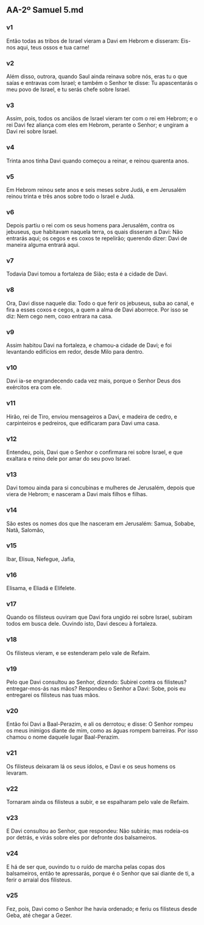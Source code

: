 ## AA-2º Samuel 5.md
### v1
 Então todas as tribos de Israel vieram a Davi em Hebrom e disseram: Eis-nos aqui, teus ossos e tua carne!
### v2
 Além disso, outrora, quando Saul ainda reinava sobre nós, eras tu o que saías e entravas com Israel; e também o Senhor te disse: Tu apascentarás o meu povo de Israel, e tu serás chefe sobre Israel.
### v3
 Assim, pois, todos os anciãos de Israel vieram ter com o rei em Hebrom; e o rei Davi fez aliança com eles em Hebrom, perante o Senhor; e ungiram a Davi rei sobre Israel.
### v4
 Trinta anos tinha Davi quando começou a reinar, e reinou quarenta anos.
### v5
 Em Hebrom reinou sete anos e seis meses sobre Judá, e em Jerusalém reinou trinta e três anos sobre todo o Israel e Judá.
### v6
 Depois partiu o rei com os seus homens para Jerusalém, contra os jebuseus, que habitavam naquela terra, os quais disseram a Davi: Não entrarás aqui; os cegos e es coxos te repelirão; querendo dizer: Davi de maneira alguma entrará aqui.
### v7
 Todavia Davi tomou a fortaleza de Sião; esta é a cidade de Davi.
### v8
 Ora, Davi disse naquele dia: Todo o que ferir os jebuseus, suba ao canal, e fira a esses coxos e cegos, a quem a alma de Davi aborrece. Por isso se diz: Nem cego nem, coxo entrara na casa.
### v9
 Assim habitou Davi na fortaleza, e chamou-a cidade de Davi; e foi levantando edifícios em redor, desde Milo para dentro.
### v10
 Davi ia-se engrandecendo cada vez mais, porque o Senhor Deus dos exércitos era com ele.
### v11
 Hirão, rei de Tiro, enviou mensageiros a Davi, e madeira de cedro, e carpinteiros e pedreiros, que edificaram para Davi uma casa.
### v12
 Entendeu, pois, Davi que o Senhor o confirmara rei sobre Israel, e que exaltara e reino dele por amar do seu povo Israel.
### v13
 Davi tomou ainda para si concubinas e mulheres de Jerusalém, depois que viera de Hebrom; e nasceram a Davi mais filhos e filhas.
### v14
 São estes os nomes dos que lhe nasceram em Jerusalém: Samua, Sobabe, Natã, Salomão,
### v15
 Ibar, Elisua, Nefegue, Jafia,
### v16
 Elisama, e Eliadá e Elifelete.
### v17
 Quando os filisteus ouviram que Davi fora ungido rei sobre Israel, subiram todos em busca dele. Ouvindo isto, Davi desceu à fortaleza.
### v18
 Os filisteus vieram, e se estenderam pelo vale de Refaim.
### v19
 Pelo que Davi consultou ao Senhor, dizendo: Subirei contra os filisteus? entregar-mos-ás nas mãos? Respondeu o Senhor a Davi: Sobe, pois eu entregarei os filisteus nas tuas mãos.
### v20
 Então foi Davi a Baal-Perazim, e ali os derrotou; e disse: O Senhor rompeu os meus inimigos diante de mim, como as águas rompem barreiras. Por isso chamou o nome daquele lugar Baal-Perazim.
### v21
 Os filisteus deixaram lá os seus ídolos, e Davi e os seus homens os levaram.
### v22
 Tornaram ainda os filisteus a subir, e se espalharam pelo vale de Refaim.
### v23
 E Davi consultou ao Senhor, que respondeu: Não subirás; mas rodeia-os por detrás, e virás sobre eles por defronte dos balsameiros.
### v24
 E há de ser que, ouvindo tu o ruído de marcha pelas copas dos balsameiros, então te apressarás, porque é o Senhor que sai diante de ti, a ferir o arraial dos filisteus.
### v25
 Fez, pois, Davi como o Senhor lhe havia ordenado; e feriu os filisteus desde Geba, até chegar a Gezer.
